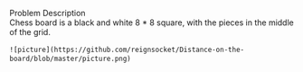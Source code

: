 Problem Description  
    Chess board is a black and white 8 * 8 square, with the pieces in the middle of the grid.  
      
    ![picture](https://github.com/reignsocket/Distance-on-the-board/blob/master/picture.png)
    
